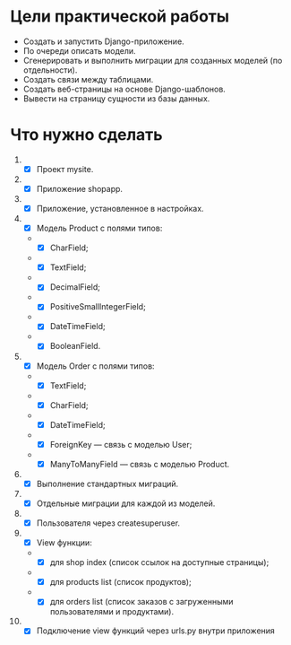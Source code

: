 # Цели практической работы 
- Создать и запустить Django-приложение.
- По очереди описать модели.
- Сгенерировать и выполнить миграции для созданных моделей (по отдельности).
- Создать связи между таблицами.
- Создать веб-страницы на основе Django-шаблонов.
- Вывести на страницу сущности из базы данных.
# Что нужно сделать
1. - [x] Проект mysite.
2. - [x] Приложение shopapp.
3. - [x] Приложение, установленное в настройках.
4. - [x] Модель Product с полями типов:
    - - [x] CharField;
    - - [x] TextField;
    - - [x] DecimalField;
    - - [x] PositiveSmallIntegerField;
    - - [x] DateTimeField;
    - - [x] BooleanField.
5. - [x] Модель Order с полями типов:
    - - [x] TextField;
    - - [x] CharField;
    - - [x] DateTimeField;
    - - [x] ForeignKey — связь с моделью User;
    - - [x] ManyToManyField — связь с моделью Product.
6. - [x] Выполнение стандартных миграций.
7. - [x] Отдельные миграции для каждой из моделей.
8. - [x] Пользователя через createsuperuser.
9. - [x] View функции:
    - - [x] для shop index (список ссылок на доступные страницы);
    - - [x] для products list (список продуктов);
    - - [x] для orders list (список заказов с загруженными пользователями и продуктами).
10. - [x] Подключение view функций через urls.py внутри приложения
